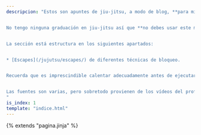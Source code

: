 ```yaml
---
descripcion: "Estos son apuntes de jiu-jitsu, a modo de blog, **para mi uso exclusivamente personal**.


No tengo ninguna graduación en jiu-jitsu así que **no debes usar este material**, siendo sólo para mi consulta.


La sección está estructura en los siguientes apartados:


* [Escapes](/jujutsu/escapes/) de diferentes técnicas de bloqueo.


Recuerda que es imprescindible calentar adecuadamente antes de ejecutar algún ejercicio. Si tienes lesiones consulta antes a un profesional. 


Las fuentes son varias, pero sobretodo provienen de los vídeos del profesor John Danaher. Entiendo que tomar una imagen de un vídeo no constituye ninguna violación de los derechos de autor.
"
is_index: 1
template: "indice.html"
---
```

{% extends "pagina.jinja" %}